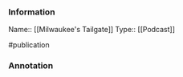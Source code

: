 ### Information

Name:: [[Milwaukee's Tailgate]]
Type:: [[Podcast]]

#publication


### Annotation

